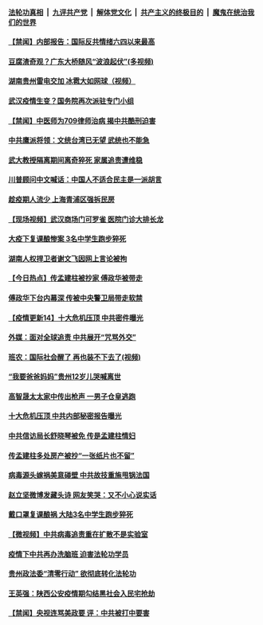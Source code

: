 ####  [法轮功真相](../../../../basic/blob/master/README.md?t=05060631) &nbsp;|&nbsp; [九评共产党](../../../../9ping.md/blob/master/README.md?t=05060631) &nbsp;|&nbsp; [解体党文化](../../../../jtdwh.md/blob/master/README.md?t=05060631)  &nbsp;|&nbsp; [共产主义的终极目的](../../../../gczydzjmd.md/blob/master/README.md?t=05060631) &nbsp;|&nbsp; [魔鬼在统治我们的世界](../../../../mgztzwmdsj.md/blob/master/README.md?t=05060631) 

#### [【禁闻】内部报告：国际反共情绪六四以来最高](../pages/prog204/a102839630.md?t=05060631) 

#### [豆腐渣奇观？广东大桥随风“波浪起伏”(多视频)](../pages/prog204/a102839523.md?t=05060631) 

#### [湖南贵州雷电交加 冰雹大如网球（视频）](../pages/prog204/a102839535.md?t=05060631) 

#### [武汉疫情生变？国务院再次派驻专门小组](../pages/prog204/a102839519.md?t=05060631) 

#### [【禁闻】中医师为709律师治病 揭中共酷刑迫害](../pages/prog204/a102839538.md?t=05060631) 

#### [中共鹰派将领：文统台湾已无望 武统也不能急](../pages/prog204/a102839486.md?t=05060631) 

#### [武大教授隔离期间离奇猝死 家属追责遭维稳](../pages/prog204/a102839497.md?t=05060631) 

#### [川普顾问中文喊话：中国人不适合民主是一派胡言](../pages/prog204/a102839437.md?t=05060631) 

#### [趁疫期人流少 上海青浦区强拆民房](../pages/prog204/a102839465.md?t=05060631) 

#### [【现场视频】武汉商场门可罗雀 医院门诊大排长龙](../pages/prog204/a102839382.md?t=05060631) 

#### [大疫下复课酿惨案 3名中学生跑步猝死](../pages/prog204/a102839305.md?t=05060631) 

#### [湖南人权捍卫者谢文飞因网上言论被拘](../pages/prog204/a102839297.md?t=05060631) 

#### [【今日热点】传孟建柱被抄家 傅政华被带走](../pages/prog204/a102839182.md?t=05060631) 

#### [傅政华下台内幕深 传被中央警卫局带走软禁](../pages/prog204/a102839260.md?t=05060631) 

#### [【疫情更新14】十大危机压顶 中共密件曝光](../pages/prog204/a102837981.md?t=05060631) 

#### [外媒：面对全球追责 中共展开“咒骂外交”](../pages/prog204/a102839256.md?t=05060631) 

#### [班农：国际社会醒了 再也装不下去了(视频)](../pages/prog204/a102839223.md?t=05060631) 

#### [“我要爸爸妈妈”贵州12岁儿哭喊离世](../pages/prog204/a102839231.md?t=05060631) 

#### [高智晟太太家中传出枪声 一男子仓皇逃跑](../pages/prog204/a102839188.md?t=05060631) 

#### [十大危机压顶 中共内部秘密报告曝光](../pages/prog204/a102839180.md?t=05060631) 

#### [中共信访局长舒晓琴被免 传是孟建柱情妇](../pages/prog204/a102839149.md?t=05060631) 

#### [传孟建柱多处房产被抄“一张纸片也不留”](../pages/prog204/a102839063.md?t=05060631) 

#### [病毒源头嫁祸美意碰壁 中共故技重施甩锅法国](../pages/prog204/a102838772.md?t=05060631) 

#### [赵立坚微博发藏头诗 网友笑哭：又不小心说实话](../pages/prog204/a102839016.md?t=05060631) 

#### [戴口罩复课酿祸 大陆3名中学生跑步猝死](../pages/prog204/a102838934.md?t=05060631) 

#### [【微视频】中共病毒追责重在扩散不是实验室](../pages/prog204/a102838782.md?t=05060631) 

#### [疫情下中共再办洗脑班 迫害法轮功学员](../pages/prog204/a102838903.md?t=05060631) 

#### [贵州政法委“清零行动” 欲彻底转化法轮功](../pages/prog204/a102838896.md?t=05060631) 

#### [王英强：陕西公安疫情期勾结黑社会入民宅抢劫](../pages/prog204/a102838839.md?t=05060631) 

#### [【禁闻】央视连骂美政要 评：中共被打中要害](../pages/prog204/a102838854.md?t=05060631) 

